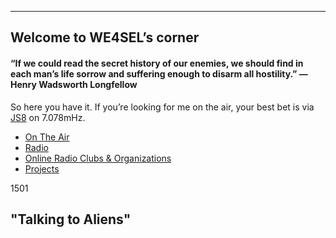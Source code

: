 
----------

## Welcome to WE4SEL’s corner 

#### “If we could read the secret history of our enemies, we should find in each man’s life sorrow and suffering enough to disarm all hostility.” ― Henry Wadsworth Longfellow

So here you have it. If you’re looking for me on the air, your best bet is via  [JS8](http://js8call.com/)  on 7.078mHz.

-   [On The Air](..ontheair.md)
-   [Radio](https://github.com/we4sel/we4sel.github.io/blob/master/radio.md)
-   [Online Radio Clubs & Organizations](https://github.com/we4sel/we4sel.github.io/blob/master/clubs.md)
-   [Projects](https://github.com/we4sel/we4sel.github.io/blob/master/projects.md)

1501
##  "Talking to Aliens"
<!--stackedit_data:
eyJoaXN0b3J5IjpbLTMzNjgyODIwMCwxNTAwMTc4NjUzLDIwMz
M5MTU0LC04MjYyMDg0MzRdfQ==
-->